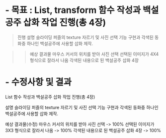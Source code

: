 # - 목표 : List, transform 함수 작성과 백설공주 삽화 작업 진행(총 4장)

> 진행 설명
슬라이딩 퍼즐의 texture 자르기 및 사진 선택 기능 구현과 각색된 동화중 하나인 백설공주에 사용할 삽화 제작.


>> 예상 결과물
마우스 커서의 위치를 받아 사진 선택
선택된 이미지가 4X4 형식으로 잘라서 나옴
각색된 내용으로 된 백설공주 삽화 4장


# - 수정사항 및 결과
List 함수 작성과 백설공주 삽화 작업 진행(총 4장)


설명
슬라이딩 퍼즐의 texture 자르기 및 사진 선택 기능 구현과 각색된 동화중 하나인 백설공주에 사용할 삽화 제작.


예상 결과물(수정)
마우스 커서의 위치를 받아 사진 선택 -> 100%
선택된 이미지가 3X3 형식으로 잘라서 나옴 -> 100%
각색된 내용으로 된 백설공주 삽화 4장 -> 100%
